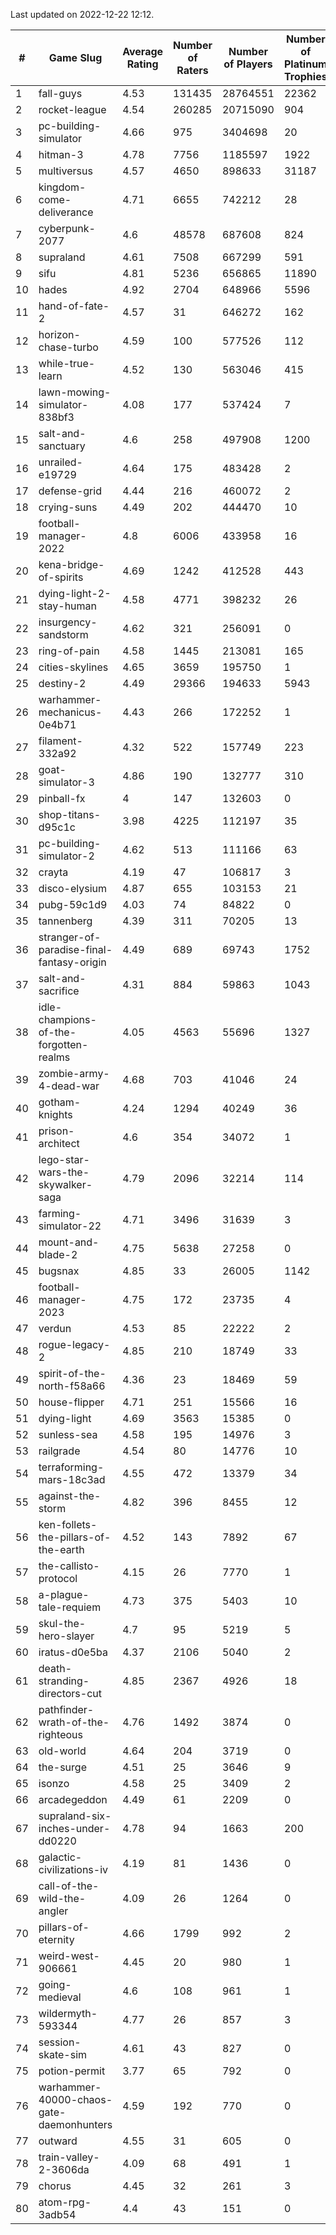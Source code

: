 Last updated on 2022-12-22 12:12.


|#|Game Slug|Average Rating|Number of Raters|Number of Players|Number of Platinum Trophies|Max Rarity (%)|
|---|---|---|---|---|---|---|
|1|fall-guys|4.53|131435|28764551|22362|7|
|2|rocket-league|4.54|260285|20715090|904|76|
|3|pc-building-simulator|4.66|975|3404698|20|48|
|4|hitman-3|4.78|7756|1185597|1922|48|
|5|multiversus|4.57|4650|898633|31187|77|
|6|kingdom-come-deliverance|4.71|6655|742212|28|30|
|7|cyberpunk-2077|4.6|48578|687608|824|63|
|8|supraland|4.61|7508|667299|591|99|
|9|sifu|4.81|5236|656865|11890|96|
|10|hades|4.92|2704|648966|5596|89|
|11|hand-of-fate-2|4.57|31|646272|162|72|
|12|horizon-chase-turbo|4.59|100|577526|112|87|
|13|while-true-learn|4.52|130|563046|415|93|
|14|lawn-mowing-simulator-838bf3|4.08|177|537424|7|86|
|15|salt-and-sanctuary|4.6|258|497908|1200|83|
|16|unrailed-e19729|4.64|175|483428|2|6|
|17|defense-grid|4.44|216|460072|2|80|
|18|crying-suns|4.49|202|444470|10|65|
|19|football-manager-2022|4.8|6006|433958|16|49|
|20|kena-bridge-of-spirits|4.69|1242|412528|443|94|
|21|dying-light-2-stay-human|4.58|4771|398232|26|3|
|22|insurgency-sandstorm|4.62|321|256091|0|6|
|23|ring-of-pain|4.58|1445|213081|165|96|
|24|cities-skylines|4.65|3659|195750|1|72|
|25|destiny-2|4.49|29366|194633|5943|94|
|26|warhammer-mechanicus-0e4b71|4.43|266|172252|1|25|
|27|filament-332a92|4.32|522|157749|223|93|
|28|goat-simulator-3|4.86|190|132777|310|91|
|29|pinball-fx|4|147|132603|0|86|
|30|shop-titans-d95c1c|3.98|4225|112197|35|97|
|31|pc-building-simulator-2|4.62|513|111166|63|75|
|32|crayta|4.19|47|106817|3|23|
|33|disco-elysium|4.87|655|103153|21|28|
|34|pubg-59c1d9|4.03|74|84822|0|72|
|35|tannenberg|4.39|311|70205|13|87|
|36|stranger-of-paradise-final-fantasy-origin|4.49|689|69743|1752|98|
|37|salt-and-sacrifice|4.31|884|59863|1043|91|
|38|idle-champions-of-the-forgotten-realms|4.05|4563|55696|1327|12|
|39|zombie-army-4-dead-war|4.68|703|41046|24|67|
|40|gotham-knights|4.24|1294|40249|36|13|
|41|prison-architect|4.6|354|34072|1|32|
|42|lego-star-wars-the-skywalker-saga|4.79|2096|32214|114|97|
|43|farming-simulator-22|4.71|3496|31639|3|79|
|44|mount-and-blade-2|4.75|5638|27258|0|17|
|45|bugsnax|4.85|33|26005|1142|97|
|46|football-manager-2023|4.75|172|23735|4|79|
|47|verdun|4.53|85|22222|2|75|
|48|rogue-legacy-2|4.85|210|18749|33|2|
|49|spirit-of-the-north-f58a66|4.36|23|18469|59|63|
|50|house-flipper|4.71|251|15566|16|93|
|51|dying-light|4.69|3563|15385|0|96|
|52|sunless-sea|4.58|195|14976|3|37|
|53|railgrade|4.54|80|14776|10|98|
|54|terraforming-mars-18c3ad|4.55|472|13379|34|51|
|55|against-the-storm|4.82|396|8455|12|33|
|56|ken-follets-the-pillars-of-the-earth|4.52|143|7892|67|47|
|57|the-callisto-protocol|4.15|26|7770|1|92|
|58|a-plague-tale-requiem|4.73|375|5403|10|92|
|59|skul-the-hero-slayer|4.7|95|5219|5|96|
|60|iratus-d0e5ba|4.37|2106|5040|2|86|
|61|death-stranding-directors-cut|4.85|2367|4926|18|92|
|62|pathfinder-wrath-of-the-righteous|4.76|1492|3874|0|46|
|63|old-world|4.64|204|3719|0|84|
|64|the-surge|4.51|25|3646|9|94|
|65|isonzo|4.58|25|3409|2|59|
|66|arcadegeddon|4.49|61|2209|0|92|
|67|supraland-six-inches-under-dd0220|4.78|94|1663|200|99|
|68|galactic-civilizations-iv|4.19|81|1436|0|82|
|69|call-of-the-wild-the-angler|4.09|26|1264|0|38|
|70|pillars-of-eternity|4.66|1799|992|2|80|
|71|weird-west-906661|4.45|20|980|1|83|
|72|going-medieval|4.6|108|961|1|67|
|73|wildermyth-593344|4.77|26|857|3|9|
|74|session-skate-sim|4.61|43|827|0|25|
|75|potion-permit|3.77|65|792|0|98|
|76|warhammer-40000-chaos-gate-daemonhunters|4.59|192|770|0|57|
|77|outward|4.55|31|605|0|74|
|78|train-valley-2-3606da|4.09|68|491|1|88|
|79|chorus|4.45|32|261|3|85|
|80|atom-rpg-3adb54|4.4|43|151|0|98|
